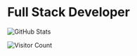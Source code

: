 # Full Stack Developer

![GitHub Stats](https://github-readme-stats.vercel.app/api?username=ysongh&show_icons=true&theme=radical)

![Visitor Count](https://komarev.com/ghpvc/?username=ysongh&color=blue)
